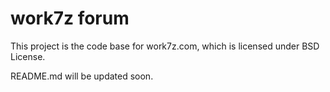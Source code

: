 # work7z forum  
This project is the code base for work7z.com, which is licensed under BSD License.  

README.md will be updated soon.